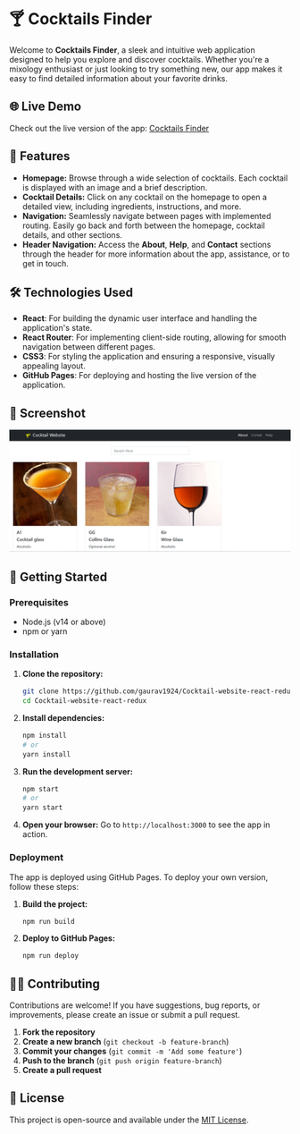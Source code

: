 # 🍸 Cocktails Finder

Welcome to **Cocktails Finder**, a sleek and intuitive web application designed to help you explore and discover cocktails. Whether you're a mixology enthusiast or just looking to try something new, our app makes it easy to find detailed information about your favorite drinks.

## 🌐 Live Demo

Check out the live version of the app: [Cocktails Finder](https://gaurav1924.github.io/Cocktail-website-react-redux/)

## 🎨 Features

- **Homepage:** Browse through a wide selection of cocktails. Each cocktail is displayed with an image and a brief description.
- **Cocktail Details:** Click on any cocktail on the homepage to open a detailed view, including ingredients, instructions, and more.
- **Navigation:** Seamlessly navigate between pages with implemented routing. Easily go back and forth between the homepage, cocktail details, and other sections.
- **Header Navigation:** Access the **About**, **Help**, and **Contact** sections through the header for more information about the app, assistance, or to get in touch.

## 🛠️ Technologies Used

- **React**: For building the dynamic user interface and handling the application's state.
- **React Router**: For implementing client-side routing, allowing for smooth navigation between different pages.
- **CSS3**: For styling the application and ensuring a responsive, visually appealing layout.
- **GitHub Pages**: For deploying and hosting the live version of the application.

## 📂 Screenshot

![Screenshot](public/Screenshot.png)  

## 🚀 Getting Started

### Prerequisites

- Node.js (v14 or above)
- npm or yarn

### Installation

1. **Clone the repository:**
   ```bash
   git clone https://github.com/gaurav1924/Cocktail-website-react-redux.git
   cd Cocktail-website-react-redux
   ```

2. **Install dependencies:**
   ```bash
   npm install
   # or
   yarn install
   ```

3. **Run the development server:**
   ```bash
   npm start
   # or
   yarn start
   ```

4. **Open your browser:**
   Go to `http://localhost:3000` to see the app in action.

### Deployment

The app is deployed using GitHub Pages. To deploy your own version, follow these steps:

1. **Build the project:**
   ```bash
   npm run build
   ```

2. **Deploy to GitHub Pages:**
   ```bash
   npm run deploy
   ```

## 👨‍💻 Contributing

Contributions are welcome! If you have suggestions, bug reports, or improvements, please create an issue or submit a pull request.

1. **Fork the repository**
2. **Create a new branch** (`git checkout -b feature-branch`)
3. **Commit your changes** (`git commit -m 'Add some feature'`)
4. **Push to the branch** (`git push origin feature-branch`)
5. **Create a pull request**

## 📝 License

This project is open-source and available under the [MIT License](LICENSE).
